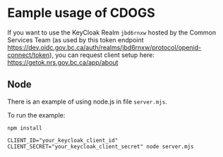 # Eample usage of CDOGS

If you want to use the KeyCloak Realm `jbd6rnxw` hosted by the Common Services Team (as used by this token endpoint https://dev.oidc.gov.bc.ca/auth/realms/jbd6rnxw/protocol/openid-connect/token), you can request client setup here: https://getok.nrs.gov.bc.ca/app/about

## Node

There is an example of using node.js in file `server.mjs`.

To run the example:

```
npm install
```

```
CLIENT_ID="your_keycloak_client_id" CLIENT_SECRET="your_keycloak_client_secret" node server.mjs
```
